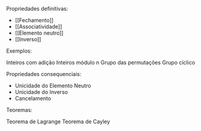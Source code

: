 
Propriedades definitivas:

- [[Fechamento]]
- [[Associatividade]]
- [[Elemento neutro]]
- [[Inverso]]

Exemplos:

Inteiros com adição
Inteiros módulo n
Grupo das permutações
Grupo cíclico

Propriedades consequenciais:

- Unicidade do Elemento Neutro
- Unicidade do Inverso
- Cancelamento

Teoremas:

Teorema de Lagrange
Teorema de Cayley